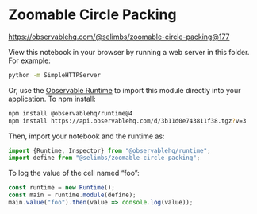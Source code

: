 # Zoomable Circle Packing

https://observablehq.com/@selimbs/zoomable-circle-packing@177

View this notebook in your browser by running a web server in this folder. For
example:

~~~sh
python -m SimpleHTTPServer
~~~

Or, use the [Observable Runtime](https://github.com/observablehq/runtime) to
import this module directly into your application. To npm install:

~~~sh
npm install @observablehq/runtime@4
npm install https://api.observablehq.com/d/3b11d0e743811f38.tgz?v=3
~~~

Then, import your notebook and the runtime as:

~~~js
import {Runtime, Inspector} from "@observablehq/runtime";
import define from "@selimbs/zoomable-circle-packing";
~~~

To log the value of the cell named “foo”:

~~~js
const runtime = new Runtime();
const main = runtime.module(define);
main.value("foo").then(value => console.log(value));
~~~
